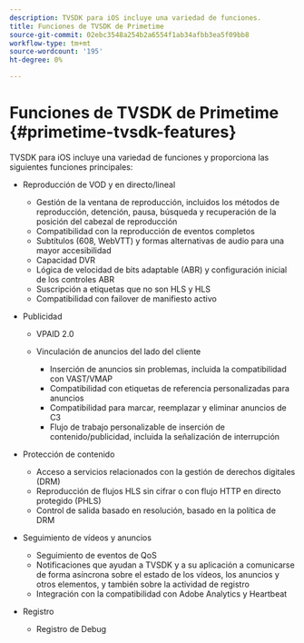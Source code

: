 ```yaml
---
description: TVSDK para iOS incluye una variedad de funciones.
title: Funciones de TVSDK de Primetime
source-git-commit: 02ebc3548a254b2a6554f1ab34afbb3ea5f09bb8
workflow-type: tm+mt
source-wordcount: '195'
ht-degree: 0%

---
```


# Funciones de TVSDK de Primetime {#primetime-tvsdk-features}

TVSDK para iOS incluye una variedad de funciones y proporciona las siguientes funciones principales:

* Reproducción de VOD y en directo/lineal

   * Gestión de la ventana de reproducción, incluidos los métodos de reproducción, detención, pausa, búsqueda y recuperación de la posición del cabezal de reproducción
   * Compatibilidad con la reproducción de eventos completos
   * Subtítulos (608, WebVTT) y formas alternativas de audio para una mayor accesibilidad
   * Capacidad DVR
   * Lógica de velocidad de bits adaptable (ABR) y configuración inicial de los controles ABR
   * Suscripción a etiquetas que no son HLS y HLS
   * Compatibilidad con failover de manifiesto activo

* Publicidad

   * VPAID 2.0
   * Vinculación de anuncios del lado del cliente

      * Inserción de anuncios sin problemas, incluida la compatibilidad con VAST/VMAP
      * Compatibilidad con etiquetas de referencia personalizadas para anuncios
      * Compatibilidad para marcar, reemplazar y eliminar anuncios de C3
      * Flujo de trabajo personalizable de inserción de contenido/publicidad, incluida la señalización de interrupción

* Protección de contenido

   * Acceso a servicios relacionados con la gestión de derechos digitales (DRM)
   * Reproducción de flujos HLS sin cifrar o con flujo HTTP en directo protegido (PHLS)
   * Control de salida basado en resolución, basado en la política de DRM

* Seguimiento de vídeos y anuncios

   * Seguimiento de eventos de QoS
   * Notificaciones que ayudan a TVSDK y a su aplicación a comunicarse de forma asíncrona sobre el estado de los vídeos, los anuncios y otros elementos, y también sobre la actividad de registro
   * Integración con la compatibilidad con Adobe Analytics y Heartbeat

* Registro

   * Registro de Debug
